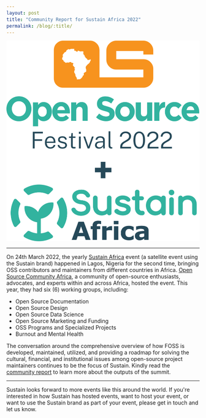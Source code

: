 ```yaml
---
layout: post
title: "Community Report for Sustain Africa 2022"
permalink: /blog/:title/
---
```


![image](/assets/img/events/sustain-africa-2022.svg)

---

On 24th March 2022, the yearly [Sustain Africa](https://festival.oscafrica.org/2022/sustain-africa) event (a satellite event using the Sustain brand) happened in Lagos, Nigeria for the second time, bringing OSS contributors and maintainers from different countries in Africa. [Open Source Community Africa](https://oscafrica.org), a community of open-source enthusiasts, advocates, and experts within and across Africa, hosted the event. This year, they had six (6) working groups, including:

* Open Source Documentation
* Open Source Design
* Open Source Data Science
* Open Source Marketing and Funding
* OSS Programs and Specialized Projects
* Burnout and Mental Health

The conversation around the comprehensive overview of how FOSS is developed, maintained, utilized, and providing a roadmap for solving the cultural, financial, and institutional issues among open-source project maintainers continues to be the focus of Sustain. Kindly read the [community report](https://blog.oscafrica.org/sustain-africa-2022-community-report) to learn more about the outputs of the summit.

---

<p class="highlight">
Sustain looks forward to more events like this around the world. If you're interested in how Sustain has hosted events, want to host your event, or want to use the Sustain brand as part of your event, please get in touch and let us know.
</p>
